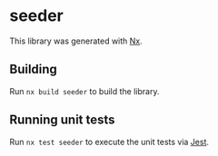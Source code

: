 # seeder

This library was generated with [Nx](https://nx.dev).

## Building

Run `nx build seeder` to build the library.

## Running unit tests

Run `nx test seeder` to execute the unit tests via [Jest](https://jestjs.io).
